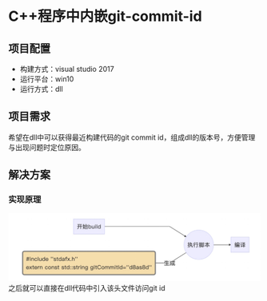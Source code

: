 # C++程序中内嵌git-commit-id
## 项目配置
- 构建方式：visual studio 2017
- 运行平台：win10
- 运行方式：dll

## 项目需求
希望在dll中可以获得最近构建代码的git commit id，组成dll的版本号，方便管理与出现问题时定位原因。

## 解决方案
### 实现原理
![-w726](media/15541984932923/15544542857792.jpg)
之后就可以直接在dll代码中引入该头文件访问git id